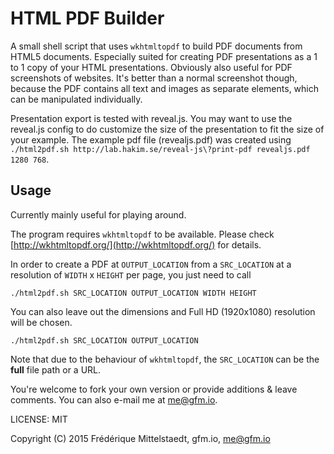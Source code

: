 # HTML PDF Builder

A small shell script that uses `wkhtmltopdf` to build PDF documents from HTML5 documents. Especially suited for creating PDF presentations as a 1 to 1 copy of your HTML presentations. Obviously also useful for PDF screenshots of websites. It's better than a normal screenshot though, because the PDF contains all text and images as separate elements, which can be manipulated individually.

Presentation export is tested with reveal.js. You may want to use the reveal.js config to do customize the size of the presentation to fit the size of your example. The example pdf file (revealjs.pdf) was created using `./html2pdf.sh http://lab.hakim.se/reveal-js\?print-pdf revealjs.pdf 1280 768`.

## Usage

Currently mainly useful for playing around.

The program requires `wkhtmltopdf` to be available. Please check [http://wkhtmltopdf.org/](http://wkhtmltopdf.org/) for details.

In order to create a PDF at `OUTPUT_LOCATION` from a `SRC_LOCATION` at a resolution of `WIDTH` x `HEIGHT` per page, you just need to call

`./html2pdf.sh SRC_LOCATION OUTPUT_LOCATION WIDTH HEIGHT`

You can also leave out the dimensions and Full HD (1920x1080) resolution will be chosen.

`./html2pdf.sh SRC_LOCATION OUTPUT_LOCATION`

Note that due to the behaviour of `wkhtmltopdf`, the `SRC_LOCATION` can be the **full** file path or a URL.

You're welcome to fork your own version or provide additions & leave comments. You can also e-mail me at [me@gfm.io](mailto:me@gfm.io).

LICENSE: MIT

Copyright (C) 2015 Frédérique Mittelstaedt, gfm.io, me@gfm.io
